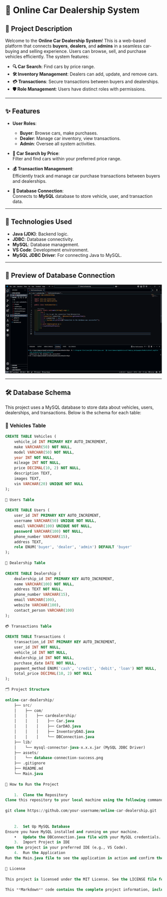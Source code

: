 
# 🚗 **Online Car Dealership System**

## 📜 **Project Description**

Welcome to the **Online Car Dealership System**! This is a web-based platform that connects **buyers**, **dealers**, and **admins** in a seamless car-buying and selling experience. Users can browse, sell, and purchase vehicles efficiently. The system features:

- **🔍 Car Search**: Find cars by price range.
- **🛠️ Inventory Management**: Dealers can add, update, and remove cars.
- **💳 Transactions**: Secure transactions between buyers and dealerships.
- **🛡️ Role Management**: Users have distinct roles with permissions.

---

## ✨ **Features**

- **User Roles**:  
    - **Buyer**: Browse cars, make purchases.
    - **Dealer**: Manage car inventory, view transactions.
    - **Admin**: Oversee all system activities.

- **🔎 Car Search by Price**:  
  Filter and find cars within your preferred price range.

- **💰 Transaction Management**:  
  Efficiently track and manage car purchase transactions between buyers and dealerships.

- **🔗 Database Connection**:  
  Connects to **MySQL** database to store vehicle, user, and transaction data.

---

## 🚀 **Technologies Used**

- **Java (JDK)**: Backend logic.
- **JDBC**: Database connectivity.
- **MySQL**: Database management.
- **VS Code**: Development environment.
- **MySQL JDBC Driver**: For connecting Java to MySQL.

---

## 🎨 **Preview of Database Connection**

![Database Connection Successful](./assets/database-connection-success.png)

---

## 🛠️ **Database Schema**

This project uses a MySQL database to store data about vehicles, users, dealerships, and transactions. Below is the schema for each table:

### 🚗 **Vehicles Table**

```sql
CREATE TABLE Vehicles (
    vehicle_id INT PRIMARY KEY AUTO_INCREMENT,
    make VARCHAR(50) NOT NULL,
    model VARCHAR(50) NOT NULL,
    year INT NOT NULL,
    mileage INT NOT NULL,
    price DECIMAL(10, 2) NOT NULL,
    description TEXT,
    images TEXT,
    vin VARCHAR(20) UNIQUE NOT NULL
);

👤 Users Table

CREATE TABLE Users (
    user_id INT PRIMARY KEY AUTO_INCREMENT,
    username VARCHAR(50) UNIQUE NOT NULL,
    email VARCHAR(100) UNIQUE NOT NULL,
    password VARCHAR(100) NOT NULL,
    phone_number VARCHAR(15),
    address TEXT,
    role ENUM('buyer', 'dealer', 'admin') DEFAULT 'buyer'
);

🏢 Dealership Table

CREATE TABLE Dealership (
    dealership_id INT PRIMARY KEY AUTO_INCREMENT,
    name VARCHAR(100) NOT NULL,
    address TEXT NOT NULL,
    phone_number VARCHAR(15),
    email VARCHAR(100),
    website VARCHAR(100),
    contact_person VARCHAR(100)
);

💳 Transactions Table

CREATE TABLE Transactions (
    transaction_id INT PRIMARY KEY AUTO_INCREMENT,
    user_id INT NOT NULL,
    vehicle_id INT NOT NULL,
    dealership_id INT NOT NULL,
    purchase_date DATE NOT NULL,
    payment_method ENUM('cash', 'credit', 'debit', 'loan') NOT NULL,
    total_price DECIMAL(10, 2) NOT NULL
);

🗂️ Project Structure

online-car-dealership/
    ├── src/
    │    ├── com/
    │    │    ├── cardealership/
    │    │    │    ├── Car.java
    │    │    │    ├── CarDAO.java
    │    │    │    ├── InventoryDAO.java
    │    │    │    └── DBConnection.java
    ├── lib/
    │    └── mysql-connector-java-x.x.x.jar (MySQL JDBC Driver)
    ├── assets/
    │    └── database-connection-success.png
    ├── .gitignore
    ├── README.md
    └── Main.java

🏁 How to Run the Project

	1.	Clone the Repository
Clone this repository to your local machine using the following command:

git clone https://github.com/your-username/online-car-dealership.git


	2.	Set Up MySQL Database
Ensure you have MySQL installed and running on your machine.
	•	Update the DBConnection.java file with your MySQL credentials.
	3.	Import Project in IDE
Open the project in your preferred IDE (e.g., VS Code).
	4.	Run the Application
Run the Main.java file to see the application in action and confirm the database connection.

🚨 License

This project is licensed under the MIT License. See the LICENSE file for details.

This **Markdown** code contains the complete project information, including the project description, features, technologies used, database schema, project structure, and instructions on how to run the project.